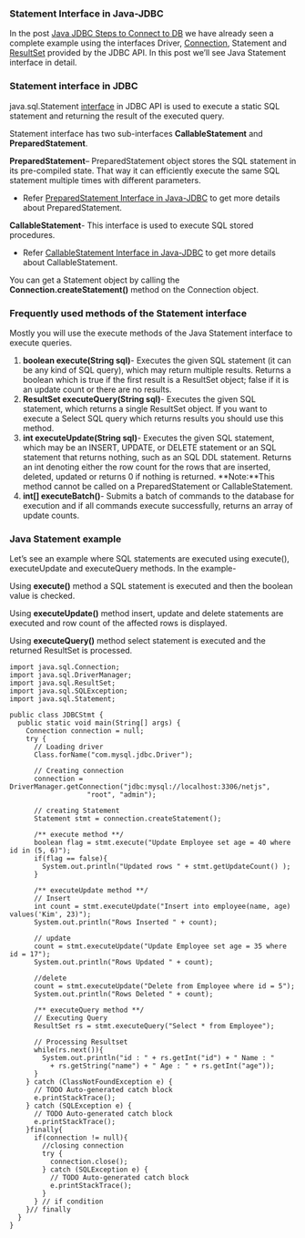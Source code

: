 ### Statement Interface in Java-JDBC

In the post [Java JDBC Steps to Connect to DB](https://www.netjstech.com/2017/12/java-jdbc-steps-to-connect-to-db.html) we have already seen a complete example using the interfaces Driver, [Connection](https://www.netjstech.com/2017/12/connection-interface-in-java-jdbc.html), Statement and [ResultSet](https://www.netjstech.com/2017/12/resultset-interface-in-java-jdbc.html) provided by the JDBC API. In this post we’ll see Java Statement interface in detail.

### Statement interface in JDBC

java.sql.Statement [interface](https://www.netjstech.com/2015/05/interface-in-java.html) in JDBC API is used to execute a static SQL statement and returning the result of the executed query.

Statement interface has two sub-interfaces **CallableStatement** and **PreparedStatement**.

**PreparedStatement**– PreparedStatement object stores the SQL statement in its pre-compiled state. That way it can efficiently execute the same SQL statement multiple times with different parameters.

- Refer [PreparedStatement Interface in Java-JDBC](https://www.netjstech.com/2017/12/preparedstatement-interface-in-java-jdbc.html) to get more details about PreparedStatement.

**CallableStatement**- This interface is used to execute SQL stored procedures.

- Refer [CallableStatement Interface in Java-JDBC](https://www.netjstech.com/2017/12/callablestatement-interface-in-java-jdbc.html) to get more details about CallableStatement.

You can get a Statement object by calling the **Connection.createStatement()** method on the Connection object.

### Frequently used methods of the Statement interface

Mostly you will use the execute methods of the Java Statement interface to execute queries.

1. **boolean execute(String sql)**- Executes the given SQL statement (it can be any kind of SQL query), which may return multiple results.
   Returns a boolean which is true if the first result is a ResultSet object; false if it is an update count or there are no results.
2. **ResultSet executeQuery(String sql)**- Executes the given SQL statement, which returns a single ResultSet object. If you want to execute a Select SQL query which returns results you should use this method.
3. **int executeUpdate(String sql)**- Executes the given SQL statement, which may be an INSERT, UPDATE, or DELETE statement or an SQL statement that returns nothing, such as an SQL DDL statement.
   Returns an int denoting either the row count for the rows that are inserted, deleted, updated or returns 0 if nothing is returned.
   **Note:**This method cannot be called on a PreparedStatement or CallableStatement.
4. **int[] executeBatch()**- Submits a batch of commands to the database for execution and if all commands execute successfully, returns an array of update counts.

### Java Statement example

Let’s see an example where SQL statements are executed using execute(), executeUpdate and executeQuery methods. In the example-

Using **execute()** method a SQL statement is executed and then the boolean value is checked.

Using **executeUpdate()** method insert, update and delete statements are executed and row count of the affected rows is displayed.

Using **executeQuery()** method select statement is executed and the returned ResultSet is processed.

```
import java.sql.Connection;
import java.sql.DriverManager;
import java.sql.ResultSet;
import java.sql.SQLException;
import java.sql.Statement;

public class JDBCStmt {
  public static void main(String[] args) {
    Connection connection = null;
    try {
      // Loading driver
      Class.forName("com.mysql.jdbc.Driver");
   
      // Creating connection
      connection = DriverManager.getConnection("jdbc:mysql://localhost:3306/netjs", 
                   "root", "admin");
  
      // creating Statement
      Statement stmt = connection.createStatement();  
            
      /** execute method **/
      boolean flag = stmt.execute("Update Employee set age = 40 where id in (5, 6)");
      if(flag == false){
        System.out.println("Updated rows " + stmt.getUpdateCount() );
      }
            
      /** executeUpdate method **/
      // Insert
      int count = stmt.executeUpdate("Insert into employee(name, age) values('Kim', 23)");
      System.out.println("Rows Inserted " + count);
            
      // update
      count = stmt.executeUpdate("Update Employee set age = 35 where id = 17");
      System.out.println("Rows Updated " + count);
            
      //delete
      count = stmt.executeUpdate("Delete from Employee where id = 5");
      System.out.println("Rows Deleted " + count);
            
      /** executeQuery method **/
      // Executing Query
      ResultSet rs = stmt.executeQuery("Select * from Employee");

      // Processing Resultset
      while(rs.next()){
        System.out.println("id : " + rs.getInt("id") + " Name : " 
          + rs.getString("name") + " Age : " + rs.getInt("age")); 
      }    
    } catch (ClassNotFoundException e) {
      // TODO Auto-generated catch block
      e.printStackTrace();
    } catch (SQLException e) {
      // TODO Auto-generated catch block
      e.printStackTrace();
    }finally{
      if(connection != null){
        //closing connection 
        try {
          connection.close();
        } catch (SQLException e) {
          // TODO Auto-generated catch block
          e.printStackTrace();
        }
      } // if condition
    }// finally
  }
}
```


